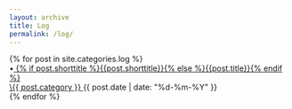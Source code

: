 ```yaml
---
layout: archive
title: Log
permalink: /log/
---
```

<section>
  {% for post in site.categories.log %}
    <div class="archive-list">
      <div class="archive-title">
        &bull;<a href="{{ post.url }}">
        {% if post.shorttitle %}{{post.shorttitle}}{% else %}{{post.title}}{% endif %}
        </a>
      </div>
      <div class="archive-date"><a href="/{{ post.category }}">\{{ post.category }} </a> {{ post.date | date: "%d-%m-%Y" }}</div>
    </div>
  {% endfor %}
</section>
